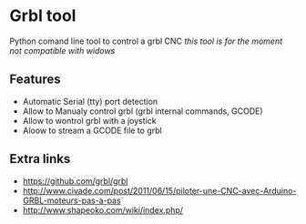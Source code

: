 Grbl tool
=========

Python comand line tool to control a grbl CNC
_this tool is for the moment not compatible with widows_

Features
--------

* Automatic Serial (tty) port detection
* Allow to Manualy control grbl (grbl internal commands, GCODE)
* Allow to wontrol grbl with a joystick
* Aloow to stream a GCODE file to grbl

Extra links
-----------

* https://github.com/grbl/grbl
* http://www.civade.com/post/2011/06/15/piloter-une-CNC-avec-Arduino-GRBL-moteurs-pas-a-pas
* http://www.shapeoko.com/wiki/index.php/


